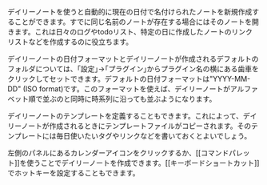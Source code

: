 デイリーノートを使うと自動的に現在の日付で名付けられたノートを新規作成することができます。すでに同じ名前のノートが存在する場合にはそのノートを開きます。これは日々のログやtodoリスト、特定の日に作成したノートのリンクリストなどを作成するのに役立ちます。

デイリーノートの日付フォーマットとデイリーノートが作成されるデフォルトのフォルダについては、｢設定｣->｢プラグイン｣からプラグイン名の横にある歯車をクリックしてセットできます。デフォルトの日付フォーマットは"YYYY-MM-DD" (ISO format)です。このフォーマットを使えば、デイリーノートがアルファベット順で並ぶのと同時に時系列に沿っても並ぶようになります。

デイリーノートのテンプレートを定義することもできます。これによって、デイリーノートが作成されるときにテンプレートファイルがコピーされます。そのテンプレートには毎日使いたいタグやリンクなどを書いておくとよいでしょう。

左側のパネルにあるカレンダーアイコンをクリックするか、[[コマンドパレット]]を使うことでデイリーノートを作成できます。[[キーボードショートカット]]でホットキーを設定することもできます。